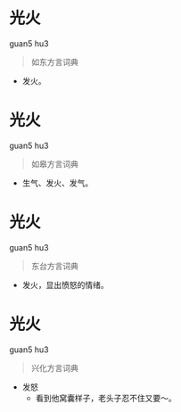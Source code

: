 # 光火
guan5 hu3
> 如东方言词典
- 发火。

# 光火
guan5 hu3
> 如皋方言词典
- 生气、发火、发气。

# 光火
guan5 hu3
> 东台方言词典
- 发火，显出愤怒的情绪。

# 光火
guan5 hu3
> 兴化方言词典
- 发怒
  - 看到他窝囊样子，老头子忍不住又要～。
